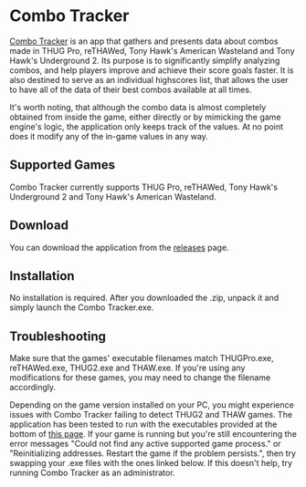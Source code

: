 # Combo Tracker
[Combo Tracker](https://www.youtube.com/watch?v=RUP89ZRJVuk) is an app that gathers and presents data about combos made in THUG Pro, reTHAWed, Tony Hawk's American Wasteland and Tony Hawk's Underground 2. Its purpose is to significantly simplify analyzing combos, and help players improve and achieve their score goals faster. It is also destined to serve as an individual highscores list, that allows the user to have all of the data of their best combos available at all times.

It's worth noting, that although the combo data is almost completely obtained from inside the game, either directly or by mimicking the game engine's logic, the application only keeps track of the values. At no point does it modify any of the in-game values in any way.

## Supported Games
Combo Tracker currently supports THUG Pro, reTHAWed, Tony Hawk's Underground 2 and Tony Hawk's American Wasteland.

## Download
You can download the application from the [releases](https://github.com/prevzzy/THUGPRO-Combo-Tracker/releases) page.

## Installation
No installation is required. After you downloaded the .zip, unpack it and simply launch the Combo Tracker.exe.

## Troubleshooting
Make sure that the games' executable filenames match THUGPro.exe, reTHAWed.exe, THUG2.exe and THAW.exe. If you're using any modifications for these games, you may need to change the filename accordingly.

Depending on the game version installed on your PC, you might experience issues with Combo Tracker failing to detect THUG2 and THAW games. The application has been tested to run with the executables provided at the bottom of [this page](https://github.com/prevzzy/Combo-Tracker/releases/tag/v1.1.0). If your game is running but you're still encountering the error messages "Could not find any active supported game process." or "Reinitializing addresses. Restart the game if the problem persists.", then try swapping your .exe files with the ones linked below. If this doesn't help, try running Combo Tracker as an administrator.
